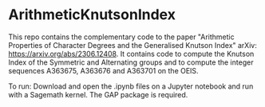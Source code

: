# ArithmeticKnutsonIndex
This repo contains the complementary code to the paper "Arithmetic Properties of Character Degrees and the Generalised Knutson Index" arXiv: https://arxiv.org/abs/2306.12408. It contains code to compute the Knutson Index of the Symmetric and Alternating groups and to compute the integer sequences A363675, A363676 and A363701 on the OEIS.

To run: Download and open the .ipynb files on a Jupyter notebook and run with a Sagemath kernel. The GAP package is required.
